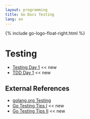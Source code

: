 ```yaml
---
layout: programming
title: Go Docs Testing
lang: en
---
```

{% include go-logo-float-right.html %}

# Testing 

* [Testing Day 1](day_1.html) <span class="badge badge-primary"><< new</span>
* [TDD Day 1](tdd_day_1.html) <span class="badge badge-primary"><< new</span>

## External References

* [golang.org Testing](https://golang.org/pkg/testing/) 
* [Go Testing Tips I](https://medium.com/@povilasve/go-advanced-tips-tricks-a872503ac859) <span class="badge badge-primary"><< new</span>
* [Go Testing Tips II](https://medium.com/@matryer/5-simple-tips-and-tricks-for-writing-unit-tests-in-golang-619653f90742) <span class="badge badge-primary"><< new</span>
